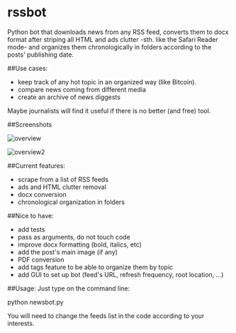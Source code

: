 # rssbot

Python bot that downloads news from any RSS feed, converts them to docx format after striping all HTML and ads clutter -sth. like the Safari Reader mode- and organizes them chronologically in folders according to the posts' publishing date. 

##Use cases: 
- keep track of any hot topic in an organized way (like Bitcoin).
- compare news coming from different media
- create an archive of news diggests

Maybe journalists will find it useful if there is no better (and free) tool.

##Screenshots

![overview](https://cloud.githubusercontent.com/assets/15065645/10857587/3c18add4-7f4f-11e5-8f20-89b1a3b52ae6.png)

![overview2](https://cloud.githubusercontent.com/assets/15065645/10857593/475027a4-7f4f-11e5-8863-1051ee427ed5.png)


##Current features:
- scrape from a list of RSS feeds
- ads and HTML clutter removal
- docx conversion
- chronological organization in folders

##Nice to have:
- add tests
- pass as arguments, do not touch code
- improve docx formatting (bold, italics, etc)
- add the post's main image (if any)
- PDF conversion
- add tags feature to be able to organize them by topic
- add GUI to set up bot (feed's URL, refresh frequency, root location, ...)

##Usage:
Just type on the command line:

python newsbot.py

You will need to change the feeds list in the code according to your interests.
